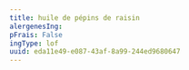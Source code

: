 ```yaml
---
title: huile de pépins de raisin
alergenesIng:
pFrais: False
ingType: lof
uuid: eda11e49-e087-43af-8a99-244ed9680647
---
```

